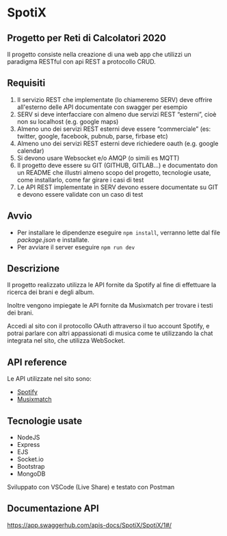 # SpotiX

## Progetto per Reti di Calcolatori 2020

Il progetto consiste nella creazione di una web app che utilizzi un paradigma RESTful con api REST a protocollo CRUD.

## Requisiti
1. Il servizio REST che implementate (lo chiameremo SERV) deve offrire all'esterno delle API documentate con swagger per esempio
2. SERV si deve interfacciare con almeno due servizi REST “esterni”, cioè non su localhost (e.g. google maps)
3. Almeno uno dei servizi REST esterni deve essere “commerciale” (es: twitter, google, facebook, pubnub, parse, firbase etc)
4. Almeno uno dei servizi REST esterni deve richiedere oauth (e.g. google calendar)
5. Si devono usare Websocket e/o AMQP (o simili es MQTT)
6. Il progetto deve essere su GIT (GITHUB, GITLAB...) e documentato don un README che illustri almeno scopo del progetto, tecnologie usate, come installarlo, come far girare i casi di test
7. Le API REST implementate in SERV devono essere documentate su GIT e devono essere validate con un caso di test 

## Avvio
- Per installare le dipendenze eseguire ``` npm install ```, verranno lette dal file _package.json_ e installate.
- Per avviare il server eseguire ``` npm run dev ```

## Descrizione
Il progetto realizzato utilizza le API fornite da Spotify al fine di effettuare la ricerca dei brani e degli album.

Inoltre vengono impiegate le API fornite da Musixmatch per trovare i testi dei brani.

Accedi al sito con il protocollo OAuth attraverso il tuo account Spotify, e potrai parlare con altri appassionati di musica come te utilizzando la chat integrata nel sito, che utilizza WebSocket.

## API reference

Le API utilizzate nel sito sono:

- [Spotify](https://developer.spotify.com/)
- [Musixmatch](https://developer.musixmatch.com/)

## Tecnologie usate

- NodeJS
- Express
- EJS
- Socket.io
- Bootstrap
- MongoDB

Sviluppato con VSCode (Live Share) e testato con Postman

## Documentazione API

https://app.swaggerhub.com/apis-docs/SpotiX/SpotiX/1#/